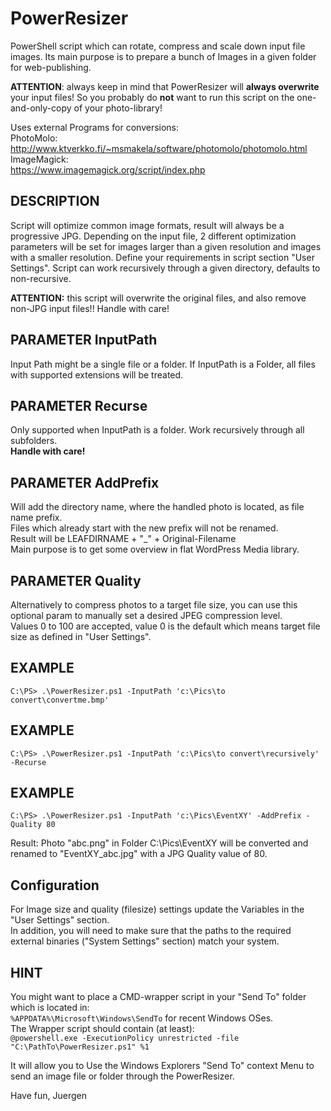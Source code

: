 # PowerResizer

PowerShell script which can rotate, compress and scale down input file images. Its main purpose is to prepare a bunch of Images in a given folder for web-publishing.

**ATTENTION**: always keep in mind that PowerResizer will **always overwrite** your input files! So you probably do **not** want to run this script on the one-and-only-copy of your photo-library!

Uses external Programs for conversions:  
PhotoMolo:  
http://www.ktverkko.fi/~msmakela/software/photomolo/photomolo.html  
ImageMagick:  
https://www.imagemagick.org/script/index.php  


## DESCRIPTION

Script will optimize common image formats, result will always be a progressive JPG.
Depending on the input file, 2 different optimization parameters will be set
for images larger than a given resolution and images with a smaller resolution.
Define your requirements in script section "User Settings".
Script can work recursively through a given directory, defaults to non-recursive.

**ATTENTION:** this script will overwrite the original files, and also remove non-JPG
input files!! Handle with care!

## PARAMETER InputPath
Input Path might be a single file or a folder.
If InputPath is a Folder, all files with supported extensions will be treated.

## PARAMETER Recurse
Only supported when InputPath is a folder. Work recursively through all subfolders.  
**Handle with care!**

## PARAMETER AddPrefix
Will add the directory name, where the handled photo is located, as file name prefix.  
Files which already start with the new prefix will not be renamed.  
Result will be LEAFDIRNAME + "_" + Original-Filename  
Main purpose is to get some overview in flat WordPress Media library.

## PARAMETER Quality
Alternatively to compress photos to a target file size, you can use this optional param to manually set a desired JPEG compression level.  
Values 0 to 100 are accepted, value 0 is the default which means target file size as defined in "User Settings".

## EXAMPLE

    C:\PS> .\PowerResizer.ps1 -InputPath 'c:\Pics\to convert\convertme.bmp'

## EXAMPLE

    C:\PS> .\PowerResizer.ps1 -InputPath 'c:\Pics\to convert\recursively' -Recurse

## EXAMPLE

    C:\PS> .\PowerResizer.ps1 -InputPath 'c:\Pics\EventXY' -AddPrefix -Quality 80 
Result: Photo "abc.png" in Folder C:\Pics\EventXY will be converted and renamed to "EventXY_abc.jpg" with a JPG Quality value of 80.

## Configuration
For Image size and quality (filesize) settings update the Variables in the "User Settings" section.  
In addition, you will need to make sure that the paths to the required external binaries ("System Settings" section) match your system.  

## HINT

You might want to place a CMD-wrapper script in your "Send To" folder which is located in:  
    `%APPDATA%\Microsoft\Windows\SendTo`
for recent Windows OSes.  
The Wrapper script should contain (at least):  
    `@powershell.exe -ExecutionPolicy unrestricted -file "C:\PathTo\PowerResizer.ps1" %1`

It will allow you to Use the Windows Explorers "Send To" context Menu to send an image file or folder through the PowerResizer.

Have fun,
Juergen
